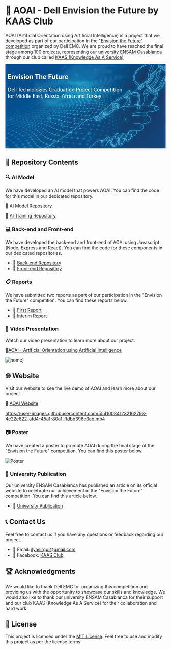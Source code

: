 # 🚀 AOAI - Dell Envision the Future by KAAS Club
 
AOAI (Artificial Orientation using Artificial Intelligence) is a project that we developed as part of our participation in the ["Envision the Future" competition](https://emcenvisionthefuture.com/) organized by Dell EMC. We are proud to have reached the final stage among 100 projects, representing our university [ENSAM Casablanca](http://ensam-casa.ma/) through our club called [KAAS (Knowledge As A Service)](https://github.com/Daeels/KAAS_Club)

![Screenshot](compet_logo.png)

## 📂 Repository Contents

### 🔍 AI Model

We have developed an AI model that powers AOAI. You can find the code for this model in our dedicated repository.

🔗 [AI Model Repository](https://github.com/Daeels/AOAI-Dell-Envision-the-Future-by-KAAS-Club/tree/main/AOAI-Model)

🔗 [AI Training Repository](https://github.com/Daeels/AOAI-Dell-Envision-the-Future-by-KAAS-Club/tree/main/AOAI-Training)

### 💻 Back-end and Front-end

We have developed the back-end and front-end of AOAI using Javascript (Node, Express and React). You can find the code for these components in our dedicated repositories.

- 🔗 [Back-end Repository](https://github.com/Daeels/AOAI-Dell-Envision-the-Future-by-KAAS-Club/tree/main/AOAI_Backend_With_Docker)
- 🔗 [Front-end Repository](https://github.com/Daeels/AOAI-Dell-Envision-the-Future-by-KAAS-Club/tree/main/AOAI_Frontend)

### 📋 Reports

We have submitted two reports as part of our participation in the "Envision the Future" competition. You can find these reports below.

- 📄 [First Report](https://github.com/Daeels/AOAI-Dell-Envision-the-Future-by-KAAS-Club/blob/main/First%20Report.pdf)
- 📄 [Interim Report](https://github.com/Daeels/AOAI-Dell-Envision-the-Future-by-KAAS-Club/blob/main/Interim%20Report.pdf)

### 🎥 Video Presentation

Watch our video presentation to learn more about our project.

🔗[AOAI - Artificial Orientation using Artificial Intelligence](https://www.youtube.com/watch?v=oytv-_WaQ8A&ab_channel=TarikAmri)


![home](https://user-images.githubusercontent.com/55410084/232163089-cd23c71c-2f5c-44c4-b49f-fb0b86cbd72e.png)]

## 🌐 Website

Visit our website to see the live demo of AOAI and learn more about our project.

🔗 [AOAI Website](https://int-aoai.netlify.app/)

https://user-images.githubusercontent.com/55410084/232162793-4e22e622-afd4-45a1-80a1-ffdbb396e3ab.mp4

### 📷 Poster

We have created a poster to promote AOAI during the final stage of the "Envision the Future" competition. You can find this poster below.

![Poster](https://user-images.githubusercontent.com/55410084/232162856-f982482f-9b03-48a1-ad89-cbd35b823f5a.jpg)

### 📰 University Publication

Our university ENSAM Casablanca has published an article on its official website to celebrate our achievement in the "Envision the Future" competition. You can find this article below.

- 📰 [University Publication](https://github.com/Daeels/AOAI-Dell-Envision-the-Future-by-KAAS-Club/blob/main/COMMUNIQU%C3%89S%20OFFICIELS.html)


## 📞 Contact Us

Feel free to contact us if you have any questions or feedback regarding our project.

- 📧 Email: [ilyasirgui@gmail.com](mailto:ilyasirgui@gmail.com)
- 📘 Facebook: [KAAS Club](https://web.facebook.com/KAASENSAM/)

## 🏆 Acknowledgments

We would like to thank Dell EMC for organizing this competition and providing us with the opportunity to showcase our skills and knowledge. We would also like to thank our university ENSAM Casablanca for their support and our club KAAS (Knowledge As A Service) for their collaboration and hard work.

## 📝 License

This project is licensed under the [MIT License](https://opensource.org/licenses/MIT). Feel free to use and modify this project as per the license terms.
